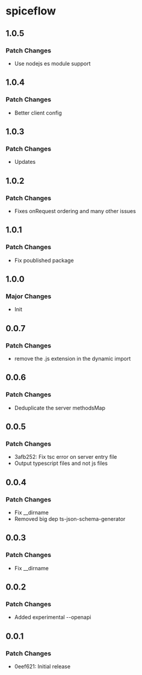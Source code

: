 # spiceflow

## 1.0.5

### Patch Changes

-   Use nodejs es module support

## 1.0.4

### Patch Changes

-   Better client config

## 1.0.3

### Patch Changes

-   Updates

## 1.0.2

### Patch Changes

-   Fixes onRequest ordering and many other issues

## 1.0.1

### Patch Changes

-   Fix poublished package

## 1.0.0

### Major Changes

-   Init

## 0.0.7

### Patch Changes

-   remove the .js extension in the dynamic import

## 0.0.6

### Patch Changes

-   Deduplicate the server methodsMap

## 0.0.5

### Patch Changes

-   3afb252: Fix tsc error on server entry file
-   Output typescript files and not js files

## 0.0.4

### Patch Changes

-   Fix \_\_dirname
-   Removed big dep ts-json-schema-generator

## 0.0.3

### Patch Changes

-   Fix \_\_dirname

## 0.0.2

### Patch Changes

-   Added experimental --openapi

## 0.0.1

### Patch Changes

-   0eef621: Initial release
